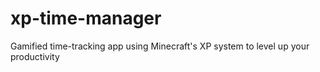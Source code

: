 # xp-time-manager
Gamified time-tracking app using Minecraft's XP system to level up your productivity
